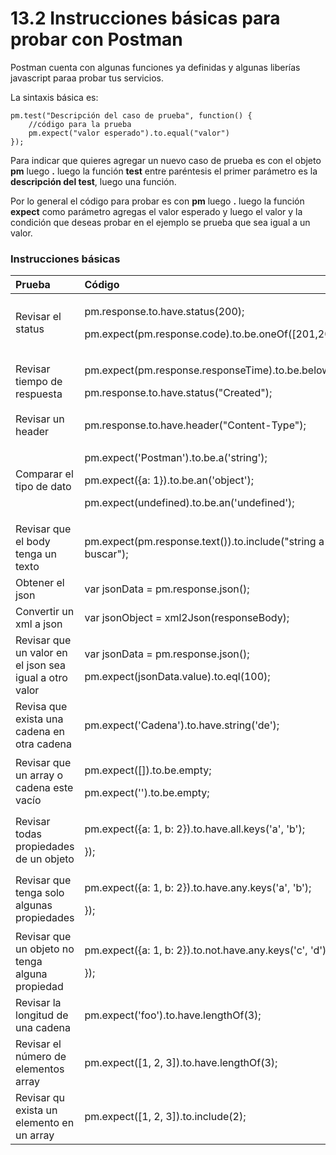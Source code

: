 # 13.2 Instrucciones básicas para probar con Postman

Postman cuenta con algunas funciones ya definidas y algunas liberías javascript paraa probar tus servicios.

La sintaxis básica es:

```text
pm.test("Descripción del caso de prueba", function() {
    //código para la prueba
    pm.expect("valor esperado").to.equal("valor")
});
```

Para indicar que quieres agregar un nuevo caso de prueba es con el objeto **pm** luego **.** luego la función **test** entre paréntesis el primer parámetro es la **descripción del test**, luego una función. 

Por lo general el código para probar es con **pm** luego **.** luego la función **expect** como parámetro agregas el valor esperado y luego el valor y la condición que deseas probar en el ejemplo se prueba que sea igual a un valor.

### Instrucciones básicas

<table>
  <thead>
    <tr>
      <th style="text-align:left">Prueba</th>
      <th style="text-align:left">C&#xF3;digo</th>
    </tr>
  </thead>
  <tbody>
    <tr>
      <td style="text-align:left">Revisar el status</td>
      <td style="text-align:left">
        <p>pm.response.to.have.status(200);</p>
        <p>pm.expect(pm.response.code).to.be.oneOf([201,202]);</p>
      </td>
    </tr>
    <tr>
      <td style="text-align:left">Revisar tiempo de respuesta</td>
      <td style="text-align:left">
        <p>pm.expect(pm.response.responseTime).to.be.below(200);</p>
        <p>pm.response.to.have.status(&quot;Created&quot;);</p>
      </td>
    </tr>
    <tr>
      <td style="text-align:left">Revisar un header</td>
      <td style="text-align:left">pm.response.to.have.header(&quot;Content-Type&quot;);</td>
    </tr>
    <tr>
      <td style="text-align:left">Comparar el tipo de dato</td>
      <td style="text-align:left">
        <p>pm.expect(&apos;Postman&apos;).to.be.a(&apos;string&apos;);</p>
        <p>pm.expect({a: 1}).to.be.an(&apos;object&apos;);</p>
        <p>pm.expect(undefined).to.be.an(&apos;undefined&apos;);</p>
      </td>
    </tr>
    <tr>
      <td style="text-align:left">Revisar que el body tenga un texto</td>
      <td style="text-align:left">pm.expect(pm.response.text()).to.include(&quot;string a buscar&quot;);</td>
    </tr>
    <tr>
      <td style="text-align:left">Obtener el json</td>
      <td style="text-align:left">var jsonData = pm.response.json();</td>
    </tr>
    <tr>
      <td style="text-align:left">Convertir un xml a json</td>
      <td style="text-align:left">var jsonObject = xml2Json(responseBody);</td>
    </tr>
    <tr>
      <td style="text-align:left">Revisar que un valor en el json sea igual a otro valor</td>
      <td style="text-align:left">
        <p>var jsonData = pm.response.json();</p>
        <p>pm.expect(jsonData.value).to.eql(100);</p>
      </td>
    </tr>
    <tr>
      <td style="text-align:left">Revisa que exista una cadena en otra cadena</td>
      <td style="text-align:left">pm.expect(&apos;Cadena&apos;).to.have.string(&apos;de&apos;);</td>
    </tr>
    <tr>
      <td style="text-align:left">Revisar que un array o cadena este vac&#xED;o</td>
      <td style="text-align:left">
        <p>pm.expect([]).to.be.empty;</p>
        <p>pm.expect(&apos;&apos;).to.be.empty;</p>
      </td>
    </tr>
    <tr>
      <td style="text-align:left">Revisar todas propiedades de un objeto</td>
      <td style="text-align:left">
        <p>pm.expect({a: 1, b: 2}).to.have.all.keys(&apos;a&apos;, &apos;b&apos;);</p>
        <p>});</p>
      </td>
    </tr>
    <tr>
      <td style="text-align:left">Revisar que tenga solo algunas propiedades</td>
      <td style="text-align:left">
        <p>pm.expect({a: 1, b: 2}).to.have.any.keys(&apos;a&apos;, &apos;b&apos;);</p>
        <p>});</p>
      </td>
    </tr>
    <tr>
      <td style="text-align:left">Revisar que un objeto no tenga alguna propiedad</td>
      <td style="text-align:left">
        <p>pm.expect({a: 1, b: 2}).to.not.have.any.keys(&apos;c&apos;, &apos;d&apos;);</p>
        <p>});</p>
      </td>
    </tr>
    <tr>
      <td style="text-align:left">Revisar la longitud de una cadena</td>
      <td style="text-align:left">pm.expect(&apos;foo&apos;).to.have.lengthOf(3);</td>
    </tr>
    <tr>
      <td style="text-align:left">Revisar el n&#xFA;mero de elementos array</td>
      <td style="text-align:left">pm.expect([1, 2, 3]).to.have.lengthOf(3);</td>
    </tr>
    <tr>
      <td style="text-align:left">Revisar qu exista un elemento en un array</td>
      <td style="text-align:left">pm.expect([1, 2, 3]).to.include(2);</td>
    </tr>
  </tbody>
</table>


